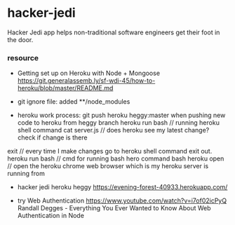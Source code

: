 # hacker-jedi
Hacker Jedi app helps non-traditional software engineers get their foot in the door.

### resource
- Getting set up on Heroku with Node + Mongoose
https://git.generalassemb.ly/sf-wdi-45/how-to-heroku/blob/master/README.md

- git ignore file: added **/node_modules

- heroku work process:
git push heroku heggy:master
when pushing new code to heroku from heggy branch
heroku run bash // running heroku shell command
cat server.js // does heroku see my latest change? check if change is there

exit // every time I make changes go to heroku shell command exit out.
heroku run bash // cmd for running bash hero command bash
heroku open // open the heroku chrome web browser which is my heroku server is running from

- hacker jedi heroku heggy
https://evening-forest-40933.herokuapp.com/

- try Web Authentication
https://www.youtube.com/watch?v=i7of02icPyQ
Randall Degges - Everything You Ever Wanted to Know About Web Authentication in Node